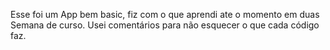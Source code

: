 Esse foi um App bem basic, fiz com o que aprendi ate o momento em duas Semana de curso.
Usei comentários para não esquecer o que cada código faz.